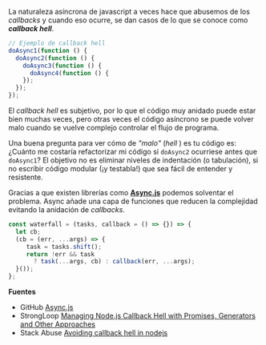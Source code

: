 La naturaleza asíncrona de javascript a veces hace que abusemos de los *callbacks* y cuando eso ocurre, se dan casos de lo que se conoce como ***callback hell***.

```javascript
// Ejemplo de callback hell
doAsync1(function () {
  doAsync2(function () {
    doAsync3(function () {
      doAsync4(function () {
    });
  });
});
```
El *callback hell* es subjetivo, por lo que el código muy anidado puede estar bien muchas veces, pero otras veces el código asíncrono se puede volver malo cuando se vuelve complejo controlar el flujo de programa.

Una buena pregunta para ver cómo de *"malo"* (*hell* ) es tu código es: ¿Cuánto me costaría refactorizar mi código si `doAsync2` ocurriese antes que `doAsync1`?
El objetivo no es eliminar niveles de indentación (o tabulación), si no escribir código modular (¡y testabla!) que sea fácil de entender y resistente.


Gracias a que existen librerías como **[Async.js](https://github.com/caolan/async)** podemos solventar el problema. Async añade una capa de funciones que reducen la complejidad evitando la anidación de *callbacks*.

```javascript
const waterfall = (tasks, callback = () => {}) => {
  let cb;
  (cb = (err, ...args) => {
     task = tasks.shift();
     return !err && task
       ? task(...args, cb) : callback(err, ...args);
  }());
};
```

**Fuentes**

- GitHub [Async.js](https://github.com/caolan/async)
- StrongLoop [Managing Node.js Callback Hell with Promises, Generators and Other Approaches](https://strongloop.com/strongblog/node-js-callback-hell-promises-generators/)
- Stack Abuse [Avoiding callback hell in nodejs](http://stackabuse.com/avoiding-callback-hell-in-node-js/)
